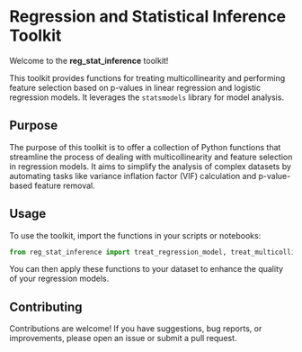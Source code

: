 # Regression and Statistical Inference Toolkit

Welcome to the **reg_stat_inference** toolkit!

This toolkit provides functions for treating multicollinearity and performing feature selection based on p-values in linear regression and logistic regression models. It leverages the `statsmodels` library for model analysis.

## Purpose

The purpose of this toolkit is to offer a collection of Python functions that streamline the process of dealing with multicollinearity and feature selection in regression models. It aims to simplify the analysis of complex datasets by automating tasks like variance inflation factor (VIF) calculation and p-value-based feature removal.

## Usage

To use the toolkit, import the functions in your scripts or notebooks:

```python
from reg_stat_inference import treat_regression_model, treat_multicollinearity, treat_pvalue
```
You can then apply these functions to your dataset to enhance the quality of your regression models.

## Contributing
Contributions are welcome! If you have suggestions, bug reports, or improvements, please open an issue or submit a pull request.